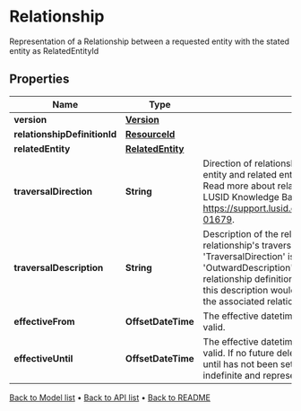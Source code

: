 

# Relationship

Representation of a Relationship between a requested entity with the stated entity as RelatedEntityId

## Properties

| Name | Type | Description | Notes |
|------------ | ------------- | ------------- | -------------|
|**version** | [**Version**](Version.md) |  |  [optional] |
|**relationshipDefinitionId** | [**ResourceId**](ResourceId.md) |  |  |
|**relatedEntity** | [**RelatedEntity**](RelatedEntity.md) |  |  |
|**traversalDirection** | **String** | Direction of relationship between the requested entity and related entity. This can be &#39;In&#39; or &#39;Out&#39;. Read more about relationships traversal direction in LUSID Knowledge Base here https://support.lusid.com/knowledgebase/article/KA-01679. |  |
|**traversalDescription** | **String** | Description of the relationship based on relationship&#39;s traversal direction. If &#39;TraversalDirection&#39; is &#39;Out&#39;, this description would be &#39;OutwardDescription&#39; from the associated relationship definition. If &#39;TraversalDirection&#39; is &#39;In&#39;, this description would be &#39;InwardDescription&#39; from the associated relationship definition. |  |
|**effectiveFrom** | **OffsetDateTime** | The effective datetime from which the relationship is valid. |  [optional] |
|**effectiveUntil** | **OffsetDateTime** | The effective datetime until which the relationship is valid. If no future deletions are present or an effective until has not been set for the relationship, this will be indefinite and represented by the maximum date. |  [optional] |



[Back to Model list](../README.md#documentation-for-models) &#8226; [Back to API list](../README.md#documentation-for-api-endpoints) &#8226; [Back to README](../README.md)


